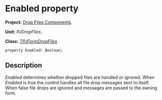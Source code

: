 # Enabled property #

**Project:** [Drop Files Components](DropFilesComponents.md).

**Unit:** _PJDropFiles_.

**Class:** _[TPJFormDropFiles](TPJFormDropFiles.md)_

```
property Enabled: Boolean;
```

## Description ##

_Enabled_ determines whether dropped files are handled or ignored. When _Enabled_ is true the control handles all file drop messages sent to itself. When false file drops are ignored and messages are passed to the owning form.